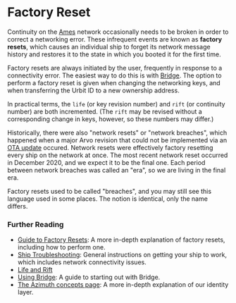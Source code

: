 # Factory Reset

Continuity on the [Ames](urbit-docs/glossary/ames) network occasionally needs to be broken in order to correct a networking error. These infrequent events are known as **factory resets**, which causes an individual ship to forget its network message history and restores it to the state in which you booted it for the first time.

Factory resets are always initiated by the user, frequently in response to a connectivity error. The easiest way to do this is with [Bridge](urbit-docs/glossary/bridge). The option to perform a factory reset is given when changing the networking keys, and when transferring the Urbit ID to a new ownership address.

In practical terms, the `life` (or key revision number) and `rift` (or continuity number) are both incremented.  (The `rift` may be revised without a corresponding change in keys, however, so these numbers may differ.)

Historically, there were also "network resets" or "network breaches", which happened when a major Arvo revision that could not be implemented via an [OTA update](urbit-docs/glossary/ota-updates) occured. Network resets were effectively factory resetting every ship on the network at once. The most recent network reset occurred in December 2020, and we expect it to be the final one.  Each period between network breaches was called an "era", so we are living in the final era.

Factory resets used to be called "breaches", and you may still see this language used in some places. The notion is identical, only the name differs.

### Further Reading

- [Guide to Factory Resets](urbit-docs/manual/id/guide-to-resets): A more in-depth explanation of factory resets, including how to perform one.
- [Ship Troubleshooting](urbit-docs/manual/os/ship-troubleshooting): General instructions on getting your ship to work, which includes network connectivity issues.
- [Life and Rift](urbit-docs/system/identity/concepts/life-and-rift)
- [Using Bridge](urbit-docs/manual/id/using-bridge): A guide to starting out with Bridge.
- [The Azimuth concepts page](urbit-docs/system/identity/guides/advanced-azimuth-tools): A more in-depth explanation of our identity layer.

